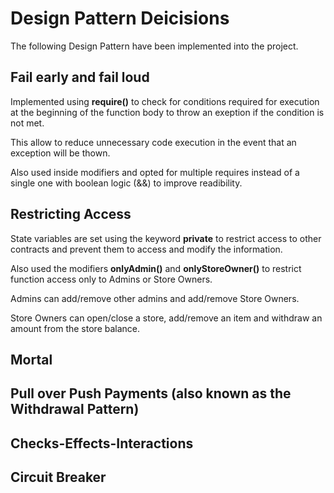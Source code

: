 # Design Pattern Deicisions

The following Design Pattern have been implemented into the project.

## Fail early and fail loud

Implemented using **require()** to check for conditions required for execution at the beginning of the function body to throw an exeption if the condition is not met.  

This allow to reduce unnecessary code execution in the event that an exception will be thown.

Also used inside modifiers and opted for multiple requires instead of a single one with boolean logic (&&) to improve readibility.

## Restricting Access

State variables are set using the keyword **private** to restrict access to other contracts and prevent them to access and modify the information.

Also used the modifiers **onlyAdmin()** and **onlyStoreOwner()** to restrict function access only to Admins or Store Owners.  

Admins can add/remove other admins and add/remove Store Owners.  

Store Owners can open/close a store, add/remove an item and withdraw an amount from the store balance.

## Mortal

## Pull over Push Payments (also known as the Withdrawal Pattern)

## Checks-Effects-Interactions 

## Circuit Breaker


